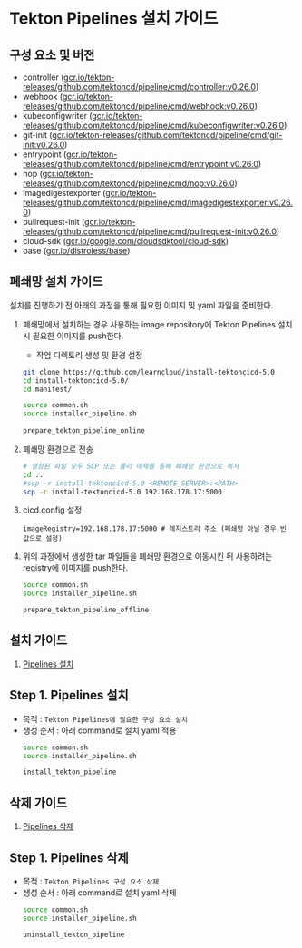 # Tekton Pipelines 설치 가이드

## 구성 요소 및 버전
* controller ([gcr.io/tekton-releases/github.com/tektoncd/pipeline/cmd/controller:v0.26.0](https://console.cloud.google.com/gcr/images/tekton-releases/global/github.com/tektoncd/pipeline/cmd/controller@sha256:db1d486fac10b1eca6d7b8daf4764a15f8c70e67961457c73d8c04964a3e4929/details?tab=info))
* webhook ([gcr.io/tekton-releases/github.com/tektoncd/pipeline/cmd/webhook:v0.26.0](https://console.cloud.google.com/gcr/images/tekton-releases/global/github.com/tektoncd/pipeline/cmd/webhook@sha256:79cf8b670ab008d605362641443648d9ac0ff247f1f943bb4d5209716a9b49fa/details?tab=info))
* kubeconfigwriter ([gcr.io/tekton-releases/github.com/tektoncd/pipeline/cmd/kubeconfigwriter:v0.26.0](https://console.cloud.google.com/gcr/images/tekton-releases/global/github.com/tektoncd/pipeline/cmd/kubeconfigwriter@sha256:a4471a7ef4bdec4b4f4d08c20df0b762140142701c1197e1f57eca10b741db3a/details?tab=info))
* git-init ([gcr.io/tekton-releases/github.com/tektoncd/pipeline/cmd/git-init:v0.26.0](https://console.cloud.google.com/gcr/images/tekton-releases/global/github.com/tektoncd/pipeline/cmd/git-init@sha256:8a5ed01f5a0684a90a2f42d247a10a2274f974759562329b200abaed4a804508/details?tab=info))
* entrypoint ([gcr.io/tekton-releases/github.com/tektoncd/pipeline/cmd/entrypoint:v0.26.0](https://console.cloud.google.com/gcr/images/tekton-releases/global/github.com/tektoncd/pipeline/cmd/entrypoint@sha256:6a99fea33bb3dd1c20a16837cd88af0a120ba699c3f3e18ea9338fba78387556/details?tab=info))
* nop ([gcr.io/tekton-releases/github.com/tektoncd/pipeline/cmd/nop:v0.26.0](https://console.cloud.google.com/gcr/images/tekton-releases/global/github.com/tektoncd/pipeline/cmd/nop@sha256:8c6a241f71b54c39c001c94128013e6abd8693c64aa1231f1d19b2e50f57d3af/details?tab=info))
* imagedigestexporter ([gcr.io/tekton-releases/github.com/tektoncd/pipeline/cmd/imagedigestexporter:v0.26.0](https://console.cloud.google.com/gcr/images/tekton-releases/global/github.com/tektoncd/pipeline/cmd/imagedigestexporter@sha256:92a090944f89a679bb3632ae1b8c8afa30ef5a9eb7d4a3bdbca6f13967db8d3d/details?tab=info))
* pullrequest-init ([gcr.io/tekton-releases/github.com/tektoncd/pipeline/cmd/pullrequest-init:v0.26.0](https://console.cloud.google.com/gcr/images/tekton-releases/global/github.com/tektoncd/pipeline/cmd/pullrequest-init@sha256:1ab4207300c431f2098e6f6cbdb3fd6c8058900bbf06b398f159668419903b68/details?tab=info))
* cloud-sdk ([gcr.io/google.com/cloudsdktool/cloud-sdk](https://console.cloud.google.com/gcr/images/google.com:cloudsdktool/GLOBAL/cloud-sdk@sha256:27b2c22bf259d9bc1a291e99c63791ba0c27a04d2db0a43241ba0f1f20f4067f/details?tab=info))
* base ([gcr.io/distroless/base](https://console.cloud.google.com/gcr/images/distroless/global/base@sha256:4bd9d1ead94de3799035f7d92ba38e4061a1ab2de13e5755c7bf082eccf6afe7/details?tab=info))

## 폐쇄망 설치 가이드
설치를 진행하기 전 아래의 과정을 통해 필요한 이미지 및 yaml 파일을 준비한다.
1. 폐쇄망에서 설치하는 경우 사용하는 image repository에 Tekton Pipelines 설치 시 필요한 이미지를 push한다.
    * 작업 디렉토리 생성 및 환경 설정
   ```bash
   git clone https://github.com/learncloud/install-tektoncicd-5.0
   cd install-tektoncicd-5.0/
   cd manifest/
   
   source common.sh
   source installer_pipeline.sh
    
   prepare_tekton_pipeline_online
   
   ```

2. 폐쇄망 환경으로 전송
   ```bash
   # 생성된 파일 모두 SCP 또는 물리 매체를 통해 폐쇄망 환경으로 복사
   cd ..
   #scp -r install-tektoncicd-5.0 <REMOTE_SERVER>:<PATH>
   scp -r install-tektoncicd-5.0 192.168.178.17:5000
   
   ``` 

3. cicd.config 설정
   ```config
   imageRegistry=192.168.178.17:5000 # 레지스트리 주소 (폐쇄망 아닐 경우 빈 값으로 설정)
   
   ```

4. 위의 과정에서 생성한 tar 파일들을 폐쇄망 환경으로 이동시킨 뒤 사용하려는 registry에 이미지를 push한다.
   ```bash
   source common.sh
   source installer_pipeline.sh
   
   prepare_tekton_pipeline_offline
   
   ```

## 설치 가이드
1. [Pipelines 설치](#step-1-pipelines-설치)

## Step 1. Pipelines 설치
* 목적 : `Tekton Pipelines에 필요한 구성 요소 설치`
* 생성 순서 : 아래 command로 설치 yaml 적용
   ```bash
   source common.sh
   source installer_pipeline.sh
  
   install_tekton_pipeline 
   
   ```


## 삭제 가이드
1. [Pipelines 삭제](#step-1-pipelines-삭제)

## Step 1. Pipelines 삭제
* 목적 : `Tekton Pipelines 구성 요소 삭제`
* 생성 순서 : 아래 command로 설치 yaml 삭제
   ```bash
   source common.sh
   source installer_pipeline.sh
  
   uninstall_tekton_pipeline 
   
   ```

